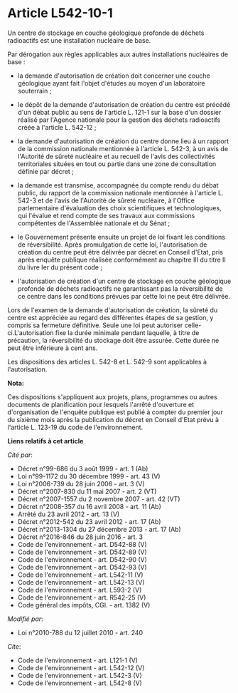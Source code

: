 # Article L542-10-1

Un centre de stockage en couche géologique profonde de déchets radioactifs est une installation nucléaire de base. 

Par dérogation aux règles applicables aux autres installations nucléaires de base :

- la demande d'autorisation de création doit concerner une couche géologique ayant fait l'objet d'études au moyen d'un
laboratoire souterrain ;

- le dépôt de la demande d'autorisation de création du centre est précédé d'un débat public au sens de l'article L. 121-1 sur
la base d'un dossier réalisé par l'Agence nationale pour la gestion des déchets radioactifs créée à l'article L. 542-12 ;

- la demande d'autorisation de création du centre donne lieu à un rapport de la commission nationale mentionnée à l'article
L. 542-3, à un avis de l'Autorité de sûreté nucléaire et au recueil de l'avis des collectivités territoriales situées en tout
ou partie dans une zone de consultation définie par décret ;

- la demande est transmise, accompagnée du compte rendu du débat public, du rapport de la commission nationale mentionnée à
l'article L. 542-3 et de l'avis de l'Autorité de sûreté nucléaire, à l'Office parlementaire d'évaluation des choix
scientifiques et technologiques, qui l'évalue et rend compte de ses travaux aux commissions compétentes de l'Assemblée
nationale et du Sénat ;

- le Gouvernement présente ensuite un projet de loi fixant les conditions de réversibilité. Après promulgation de cette loi,
l'autorisation de création du centre peut être délivrée par décret en Conseil d'Etat, pris après enquête publique réalisée
conformément au chapitre III du titre II du livre Ier du présent code ;

- l'autorisation de création d'un centre de stockage en couche géologique profonde de déchets radioactifs ne garantissant pas
la réversibilité de ce centre dans les conditions prévues par cette loi ne peut être délivrée. 

Lors de l'examen de la demande d'autorisation de création, la sûreté du centre est appréciée au regard des différentes étapes
de sa gestion, y compris sa fermeture définitive. Seule une loi peut autoriser celle-ci.L'autorisation fixe la durée minimale
pendant laquelle, à titre de précaution, la réversibilité du stockage doit être assurée. Cette durée ne peut être inférieure
à cent ans. 

Les dispositions des articles L. 542-8 et L. 542-9 sont applicables à l'autorisation.

**Nota:**

Ces dispositions s'appliquent aux projets, plans, programmes ou autres documents de planification pour lesquels l'arrêté
d'ouverture et d'organisation de l'enquête publique est publié à compter du premier jour du sixième mois après la publication
du décret en Conseil d'Etat prévu à l'article L. 123-19 du code de l'environnement.

**Liens relatifs à cet article**

_Cité par_:

  - Décret n°99-686 du 3 août 1999 - art. 1 (Ab)
  - Loi n°99-1172 du 30 décembre 1999 - art. 43 (V)
  - Loi n°2006-739 du 28 juin 2006 - art. 3 (V)
  - Décret n°2007-830 du 11 mai 2007 - art. 2 (VT)
  - Décret n°2007-1557 du 2 novembre 2007 - art. 42 (VT)
  - Décret n°2008-357 du 16 avril 2008 - art. 11 (Ab)
  - Arrêté du 23 avril 2012 - art. 13 (V)
  - Décret n°2012-542 du 23 avril 2012 - art. 17 (Ab)
  - Décret n°2013-1304 du 27 décembre 2013 - art. 17 (Ab)
  - Décret n°2016-846 du 28 juin 2016 - art. 3
  - Code de l'environnement - art. D542-88 (V)
  - Code de l'environnement - art. D542-89 (V)
  - Code de l'environnement - art. D542-90 (V)
  - Code de l'environnement - art. D542-93 (V)
  - Code de l'environnement - art. L542-11 (V)
  - Code de l'environnement - art. L542-13 (V)
  - Code de l'environnement - art. L593-2 (V)
  - Code de l'environnement - art. R542-25 (V)
  - Code général des impôts, CGI. - art. 1382 (V)

_Modifié par_:

  - Loi n°2010-788 du 12 juillet 2010 - art. 240

_Cite_:

  - Code de l'environnement - art. L121-1 (V)
  - Code de l'environnement - art. L542-12 (V)
  - Code de l'environnement - art. L542-3 (V)
  - Code de l'environnement - art. L542-8 (V)
